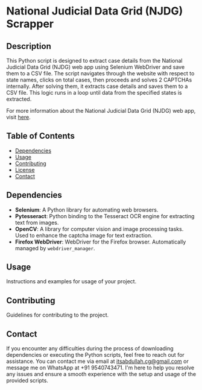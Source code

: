 # National Judicial Data Grid (NJDG) Scrapper

## Description

This Python script is designed to extract case details from the National Judicial Data Grid (NJDG) web app using Selenium WebDriver and save them to a CSV file. The script navigates through the website with respect to state names, clicks on total cases, then proceeds and solves 2 CAPTCHAs internally. After solving them, it extracts case details and saves them to a CSV file. This logic runs in a loop until data from the specified states is extracted.

For more information about the National Judicial Data Grid (NJDG) web app, visit [here](https://njdg.ecourts.gov.in/).


## Table of Contents

- [Dependencies](#dependencies)
- [Usage](#usage)
- [Contributing](#contributing)
- [License](#license)
- [Contact](#contact)

## Dependencies

- **Selenium**: A Python library for automating web browsers.
- **Pytesseract**: Python binding to the Tesseract OCR engine for extracting text from images.
- **OpenCV**: A library for computer vision and image processing tasks. Used to enhance the captcha image for text extraction.
- **Firefox WebDriver**: WebDriver for the Firefox browser. Automatically managed by `webdriver_manager`.

## Usage

Instructions and examples for usage of your project.

## Contributing

Guidelines for contributing to the project.

## Contact

If you encounter any difficulties during the process of downloading dependencies or executing the Python scripts, feel free to reach out for assistance. You can contact me via email at itsabdullah.cg@gmail.com or message me on WhatsApp at +91 9540743471. I'm here to help you resolve any issues and ensure a smooth experience with the setup and usage of the provided scripts.
